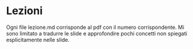 # Lezioni 

Ogni file lezione<numero>.md corrisponde al pdf con il numero corrispondente. Mi sono limitato a tradurre le slide e approfondire pochi concetti non spiegati esplicitamente nelle slide.
